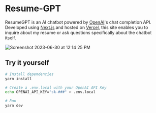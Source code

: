 # Resume-GPT

ResumeGPT is an AI chatbot powered by [OpenAI](https://openai.com)'s chat completion API. Developed using [Next.js](https://nextjs.org) and hosted on [Vercel](https://vercel.com), this site enables you to inquire about my resume or ask questions specifically about the chatbot itself.

![Screenshot 2023-06-30 at 12 14 25 PM](https://github.com/omniphx/resume-gpt/assets/3722405/0587587e-280a-43d5-a3f7-e3f506a148f7)

## Try it yourself

```bash
# Install dependencies
yarn install

# Create a .env.local with your OpenAI API Key
echo OPENAI_API_KEY="sk-###" > .env.local

# Run
yarn dev
```
